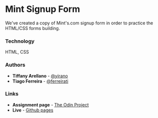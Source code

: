 # Mint Signup Form

We've created a copy of Mint's.com signup form in order to practice the HTML/CSS forms building.

### Technology

HTML, CSS

### Authors

- **Tiffany Arellano** - [@yirano](https://github.com/yirano)
- **Tiago Ferreira** - [@ferreirati](https://github.com/ferreirati)

### Links

- **Assignment page** - [The Odin Project](https://www.theodinproject.com/courses/html5-and-css3/lessons/forms-for-collecting-data)
- **Live** - [Github pages](https://yirano.github.io/mv-02-htmlcss-mint/src)
